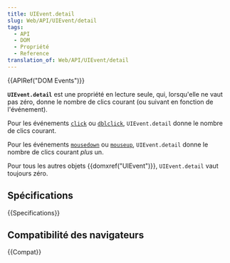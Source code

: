 ```yaml
---
title: UIEvent.detail
slug: Web/API/UIEvent/detail
tags:
  - API
  - DOM
  - Propriété
  - Reference
translation_of: Web/API/UIEvent/detail
---
```


{{APIRef("DOM Events")}}

**`UIEvent.detail`** est une propriété en lecture seule, qui, lorsqu'elle ne vaut pas zéro, donne le nombre de clics courant (ou suivant en fonction de l'événement).

Pour les événements [`click`](/fr/docs/Web/API/Element/click_event) ou [`dblclick`](/fr/docs/Web/API/Element/dblclick_event), `UIEvent.detail` donne le nombre de clics courant.

Pour les événements [`mousedown`](/fr/docs/Web/API/Element/mousedown_event) ou [`mouseup`](/fr/docs/Web/API/Element/mouseup_event), `UIEvent.detail` donne le nombre de clics courant _plus_ un.

Pour tous les autres objets {{domxref("UIEvent")}}, `UIEvent.detail` vaut toujours zéro.

## Spécifications

{{Specifications}}

## Compatibilité des navigateurs

{{Compat}}
